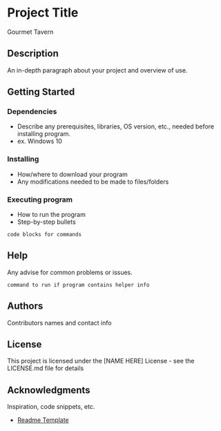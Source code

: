 # Project Title

Gourmet Tavern

## Description

An in-depth paragraph about your project and overview of use.

## Getting Started

### Dependencies

* Describe any prerequisites, libraries, OS version, etc., needed before installing program.
* ex. Windows 10

### Installing

* How/where to download your program
* Any modifications needed to be made to files/folders

### Executing program

* How to run the program
* Step-by-step bullets
```
code blocks for commands
```

## Help

Any advise for common problems or issues.
```
command to run if program contains helper info
```

## Authors

Contributors names and contact info

## License

This project is licensed under the [NAME HERE] License - see the LICENSE.md file for details

## Acknowledgments

Inspiration, code snippets, etc.
* [Readme Template](https://gist.github.com/DomPizzie/7a5ff55ffa9081f2de27c315f5018afc)
